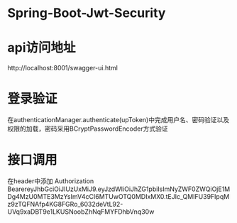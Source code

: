 # Spring-Boot-Jwt-Security
# api访问地址
http://localhost:8001/swagger-ui.html
# 登录验证
在authenticationManager.authenticate(upToken)中完成用户名、密码验证以及权限的加载，密码采用BCryptPasswordEncoder方式验证

# 接口调用
在header中添加
Authorization BearereyJhbGciOiJIUzUxMiJ9.eyJzdWIiOiJhZG1pbiIsImNyZWF0ZWQiOjE1MDg4MzU0MTE3MzYsImV4cCI6MTUwOTQ0MDIxMX0.tEJlc_QMIFU39FIpqMz9zTQFNAfp4KG8FGRo_6032deVtL92-UVq9xaDBT9e1LKUSNoobZhNqFMYFDhbVnq30w


